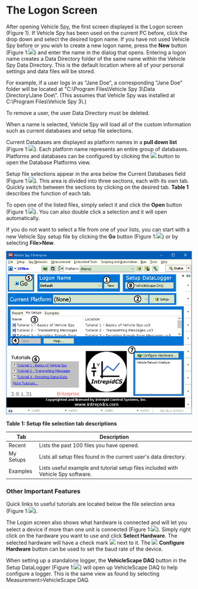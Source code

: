 # The Logon Screen

After opening Vehicle Spy, the first screen displayed is the Logon screen (Figure 1). If Vehicle Spy has been used on the current PC before, click the drop down and select the desired logon name. If you have not used Vehicle Spy before or you wish to create a new logon name, press the **New** button (Figure 1:![](https://cdn.intrepidcs.net/support/VehicleSpy/assets/smOne.gif)) and enter the name in the dialog that opens. Entering a logon name creates a Data Directory folder of the same name within the Vehicle Spy Data Directory. This is the default location where all of your personal settings and data files will be stored.

For example, if a user logs in as "Jane Doe", a corresponding "Jane Doe" folder will be located at "C:\Program Files\Vehicle Spy 3\Data Directory\Jane Doe\\". (This assumes that Vehicle Spy was installed at C:\Program Files\Vehicle Spy 3\\.)

To remove a user, the user Data Directory must be deleted.

When a name is selected, Vehicle Spy will load all of the custom information such as current databases and setup file selections.

Current Databases are displayed as platform names in a **pull down list** (Figure 1:![](https://cdn.intrepidcs.net/support/VehicleSpy/assets/smTwo.gif)). Each platform name represents an entire group of databases. Platforms and databases can be configured by clicking the ![](https://cdn.intrepidcs.net/support/VehicleSpy/assets/DatabaseIcon.gif) button to open the Database Platforms view.

Setup file selections appear in the area below the Current Databases field (Figure 1:![](https://cdn.intrepidcs.net/support/VehicleSpy/assets/smThree.gif)). This area is divided into three sections, each with its own tab. Quickly switch between the sections by clicking on the desired tab. **Table 1** describes the function of each tab.

To open one of the listed files, simply select it and click the **Open** button (Figure 1:![](https://cdn.intrepidcs.net/support/VehicleSpy/assets/smFour.gif)). You can also double click a selection and it will open automatically.

If you do not want to select a file from one of your lists, you can start with a new Vehicle Spy setup file by clicking the **Go** button (Figure 1:![](https://cdn.intrepidcs.net/support/VehicleSpy/assets/smFive.gif)) or by selecting **File>New**.

![Figure 1: The Logon screen lets you customize Vehicle Spy and quickly find setup files](../../.gitbook/assets/spylogon.gif)

**Table 1: Setup file selection tab descriptions**

| Tab       | Description                                                                       |
| --------- | --------------------------------------------------------------------------------- |
| Recent    | Lists the past 100 files you have opened.                                         |
| My Setups | Lists all setup files found in the current user's data directory.                 |
| Examples  | Lists useful example and tutorial setup files included with Vehicle Spy software. |

### Other Important Features

Quick links to useful tutorials are located below the file selection area (Figure 1:![](https://cdn.intrepidcs.net/support/VehicleSpy/assets/smSix.gif)).

The Logon screen also shows what hardware is connected and will let you select a device if more than one unit is connected (Figure 1:![](https://cdn.intrepidcs.net/support/VehicleSpy/assets/smSeven.gif)). Simply right click on the hardware you want to use and click **Select Hardware**. The selected hardware will have a check mark ![](https://cdn.intrepidcs.net/support/VehicleSpy/assets/chkFilter.gif) next to it. The ![](https://cdn.intrepidcs.net/support/VehicleSpy/assets/ConfigureHWIcon.gif) **Configure Hardware** button can be used to set the baud rate of the device.

When setting up a standalone logger, the **VehicleScape DAQ** button in the Setup DataLogger (Figure 1:![](https://cdn.intrepidcs.net/support/VehicleSpy/assets/smEight.gif)) will open up VehicleScape DAQ to help configure a logger. This is the same view as found by selecting Measurement>VehicleScape DAQ.
